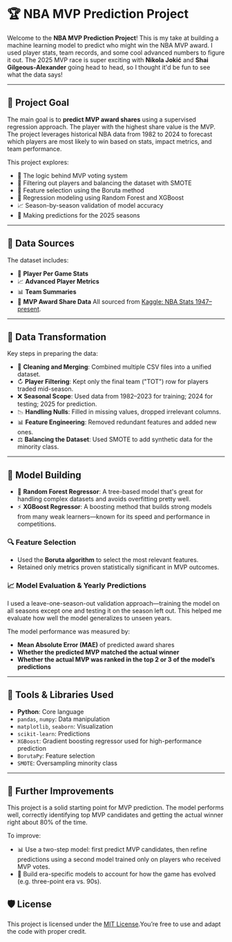 # 🏆 NBA MVP Prediction Project

Welcome to the **NBA MVP Prediction Project**! This is my take at building a machine learning model to predict who might win the NBA MVP award. I used player stats, team records, and some cool advanced numbers to figure it out. The 2025 MVP race is super exciting with **Nikola Jokić** and **Shai Gilgeous-Alexander** going head to head, so I thought it'd be fun to see what the data says!

---

## 🌟 Project Goal

The main goal is to **predict MVP award shares** using a supervised regression approach. The player with the highest share value is the MVP. The project leverages historical NBA data from 1982 to 2024 to forecast which players are most likely to win based on stats, impact metrics, and team performance.

This project explores:

- 🧠 The logic behind MVP voting system
- 🔬 Filtering out  players and balancing the dataset with SMOTE
- 🧪 Feature selection using the Boruta method 
- 🤖 Regression modeling using Random Forest and XGBoost
- 📈 Season-by-season validation of model accuracy
- 🔮 Making predictions for the 2025 seasons

---

## 💃️ Data Sources

The dataset includes:

- 🏀 **Player Per Game Stats**
- 📈 **Advanced Player Metrics**
- 📊 **Team Summaries**
- 🥇 **MVP Award Share Data**  All sourced from [Kaggle: NBA Stats 1947–present](https://www.kaggle.com/datasets/sumitrodatta/nba-aba-baa-stats).

---

## 🔧 Data Transformation

Key steps in preparing the data:

- 🧹 **Cleaning and Merging**: Combined multiple CSV files into a unified dataset.
- ↻ **Player Filtering**: Kept only the final team ("TOT") row for players traded mid-season.
- ❌ **Seasonal Scope**: Used data from 1982–2023 for training; 2024 for testing; 2025 for prediction.
- 📉 **Handling Nulls**: Filled in missing values, dropped irrelevant columns.
- 📊 **Feature Engineering**: Removed redundant features and added new ones.
- ⚖️ **Balancing the Dataset**: Used SMOTE to add synthetic data for the minority class.

---

## 🚀 Model Building

- 🌲 **Random Forest Regressor**: A tree-based model that's great for handling complex datasets and avoids overfitting pretty well.
- ⚡ **XGBoost Regressor**: A boosting method that builds strong models from many weak learners—known for its speed and performance in competitions.

### 🔍 Feature Selection

- Used the **Boruta algorithm** to select the most relevant features.
- Retained only metrics proven statistically significant in MVP outcomes.

### 📈 Model Evaluation & Yearly Predictions

I used a leave-one-season-out validation approach—training the model on all seasons except one and testing it on the season left out. This helped me evaluate how well the model generalizes to unseen years.

The model performance was measured by:

- **Mean Absolute Error (MAE)** of predicted award shares
- **Whether the predicted MVP matched the actual winner**
- **Whether the actual MVP was ranked in the top 2 or 3 of the model’s predictions**

---

## 🧰 Tools & Libraries Used

- **Python**: Core language
- `pandas`, `numpy`: Data manipulation
- `matplotlib`, `seaborn`: Visualization
- `scikit-learn`: Predictions
- `XGBoost`: Gradient boosting regressor used for high-performance prediction
- `BorutaPy`: Feature selection
- `SMOTE`: Oversampling minority class

---

## 🔧 Further Improvements

This project is a solid starting point for MVP prediction. The model performs well, correctly identifying top MVP candidates and getting the actual winner right about 80% of the time.

To improve:
- 📊 Use a two-step model: first predict MVP candidates, then refine predictions using a second model trained only on players who received MVP votes.
- 📅 Build era-specific models to account for how the game has evolved (e.g. three-point era vs. 90s).

## 🛡️ License

This project is licensed under the [MIT License](LICENSE).You’re free to use and adapt the code with proper credit.
